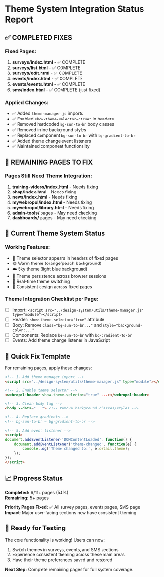 # Theme System Integration Status Report

## ✅ **COMPLETED FIXES**

### **Fixed Pages:**
1. **surveys/index.html** - ✅ COMPLETE
2. **surveys/list.html** - ✅ COMPLETE  
3. **surveys/edit.html** - ✅ COMPLETE
4. **events/index.html** - ✅ COMPLETE
5. **events/events.html** - ✅ COMPLETE
6. **sms/index.html** - ✅ COMPLETE (just fixed)

### **Applied Changes:**
- ✅ Added `theme-manager.js` imports
- ✅ Enabled `show-theme-selector="true"` in headers
- ✅ Removed hardcoded `bg-sun-to-br` body classes
- ✅ Removed inline background styles
- ✅ Replaced component `bg-sun-to-br` with `bg-gradient-to-br`
- ✅ Added theme change event listeners
- ✅ Maintained component functionality

## 🔧 **REMAINING PAGES TO FIX**

### **Pages Still Need Theme Integration:**
1. **training-videos/index.html** - Needs fixing
2. **shop/index.html** - Needs fixing  
3. **news/index.html** - Needs fixing
4. **mywebropol/index.html** - Needs fixing
5. **mywebropol/library.html** - Needs fixing
6. **admin-tools/** pages - May need checking
7. **dashboards/** pages - May need checking

## 🎯 **Current Theme System Status**

### **Working Features:**
- 🎨 Theme selector appears in headers of fixed pages
- 🌞 Warm theme (orange/peach background)
- ☁️ Sky theme (light blue background)  
- 💾 Theme persistence across browser sessions
- 🔄 Real-time theme switching
- 🎯 Consistent design across fixed pages

### **Theme Integration Checklist per Page:**
- [ ] Import: `<script src="../design-system/utils/theme-manager.js" type="module"></script>`
- [ ] Header: `show-theme-selector="true"` attribute
- [ ] Body: Remove `class="bg-sun-to-br..."` and `style="background-color:..."`
- [ ] Components: Replace `bg-sun-to-br` with `bg-gradient-to-br`
- [ ] Events: Add theme change listener in JavaScript

## 🚀 **Quick Fix Template**

For remaining pages, apply these changes:

```html
<!-- 1. Add theme manager import -->
<script src="../design-system/utils/theme-manager.js" type="module"></script>

<!-- 2. Enable theme selector -->
<webropol-header show-theme-selector="true" ...></webropol-header>

<!-- 3. Clean body tag -->
<body x-data="..."> <!-- Remove background classes/styles -->

<!-- 4. Replace gradients -->
<!-- bg-sun-to-br → bg-gradient-to-br -->

<!-- 5. Add event listener -->
<script>
document.addEventListener('DOMContentLoaded', function() {
    document.addEventListener('theme-changed', function(e) {
        console.log('Theme changed to:', e.detail.theme);
    });
});
</script>
```

## 📈 **Progress Status**

**Completed:** 6/11+ pages (54%)  
**Remaining:** 5+ pages  

**Priority Pages Fixed:** ✅ All survey pages, events pages, SMS page  
**Impact:** Major user-facing sections now have consistent theming

## 🎉 **Ready for Testing**

The core functionality is working! Users can now:
1. Switch themes in surveys, events, and SMS sections
2. Experience consistent theming across these main areas
3. Have their theme preferences saved and restored

**Next Step:** Complete remaining pages for full system coverage.
